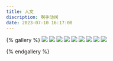 ```yaml
---
title: 人文
discription: 啊手动阀
date: 2023-07-10 16:17:00
---
```



{% gallery %}
![](https://yh-blog-photos.oss-cn-beijing.aliyuncs.com/IMG_0562.jpg)
![](https://yh-blog-photos.oss-cn-beijing.aliyuncs.com/IMG_6861%2820230226-101547%29.JPG)
![](https://yh-blog-photos.oss-cn-beijing.aliyuncs.com/%E5%BB%BA%E7%AD%91/IMG_1077.png)
![](https://yh-blog-photos.oss-cn-beijing.aliyuncs.com/%E5%BB%BA%E7%AD%91/IMG_1498.jpg)
![](https://yh-blog-photos.oss-cn-beijing.aliyuncs.com/%E5%BB%BA%E7%AD%91/IMG_1120.png)
![](https://yh-blog-photos.oss-cn-beijing.aliyuncs.com/%E5%BB%BA%E7%AD%91/IMG_1106.png)
![](https://yh-blog-photos.oss-cn-beijing.aliyuncs.com/%E5%BB%BA%E7%AD%91/IMG_1091.png)
![](https://yh-blog-photos.oss-cn-beijing.aliyuncs.com/%E5%BB%BA%E7%AD%91/IMG_0886.png)
![](https://yh-blog-photos.oss-cn-beijing.aliyuncs.com/%E5%BB%BA%E7%AD%91/IMG_0891.png)


{% endgallery %}
